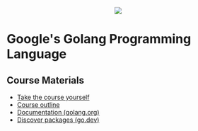  <p align="center">
    <a title="Golang Training" href="https://www.udemy.com/course/learn-how-to-code/">
    <img src="../assets/images/go.ico">
    </a>
</p>

# Google's Golang Programming Language 


## **Course Materials**
- [Take the course yourself](https://www.udemy.com/course/learn-how-to-code/)
- [Course outline](https://docs.google.com/document/d/1ckYpi6hcRkaBUEk975f54oGsHYHu7GhzOk7-nOrkNxo/edit)
- [Documentation (golang.org)](https://golang.org/doc/)
- [Discover packages (go.dev)](https://pkg.go.dev/)